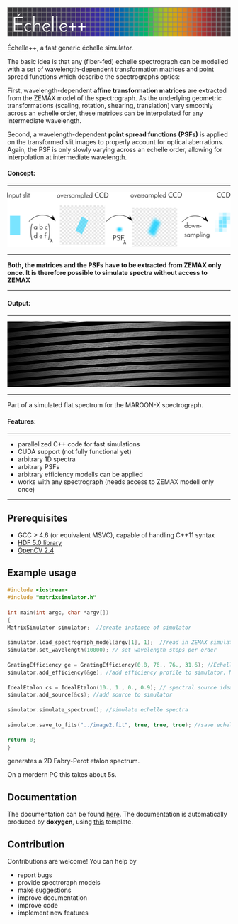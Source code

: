 ![EchelleSimulator](https://github.com/Stuermer/EchelleSimulator/blob/master/doc/logo.png "Echelle Simulator")


Échelle++, a fast generic échelle simulator.


The basic idea is that any (fiber-fed) echelle spectrograph can be modelled with a set of wavelength-dependent transformation matrices and point spread functions which describe the spectrographs optics:

First, wavelength-dependent **affine transformation matrices** are extracted from the ZEMAX model of the spectrograph. As the underlying geometric transformations (scaling, rotation, shearing, translation) vary smoothly across an echelle order, these matrices can be interpolated for any intermediate wavelength.

Second, a wavelength-dependent **point spread functions (PSFs)** is applied on the transformed slit images to properly account for optical aberrations. Again, the PSF is only slowly varying across an echelle order, allowing for interpolation at intermediate wavelength.

#### Concept:
---
![Echelle simulation](https://github.com/Stuermer/EchelleSimulator/blob/master/doc/intro.png "Echelle simulation")

---

**Both, the matrices and the PSFs have to be extracted from ZEMAX only once. It is therefore possible to simulate spectra without access to ZEMAX**

---

#### Output:

---
![Echelle spectrum](https://github.com/Stuermer/EchelleSimulator/blob/master/doc/flat.png "Simulated Echelle")

---
Part of a simulated flat spectrum for the MAROON-X spectrograph.

#### Features:

---
 * parallelized C++ code for fast simulations
 * CUDA support (not fully functional yet)
 * arbitrary 1D spectra
 * arbitrary PSFs
 * arbitrary efficiency modells can be applied
 * works with any spectrograph (needs access to ZEMAX modell only once)

---

## Prerequisites
 * GCC > 4.6 (or equivalent MSVC), capable of handling C++11 syntax
 * [HDF 5.0 library](https://www.hdfgroup.org/hdf5/)
 * [OpenCV 2.4](http://opencv.org/)
 
## Example usage
```c++
#include <iostream>
#include "matrixsimulator.h"

int main(int argc, char *argv[])
{
MatrixSimulator simulator;  //create instance of simulator

simulator.load_spectrograph_model(argv[1], 1);  //read in ZEMAX simulated transformation matrices
simulator.set_wavelength(10000); // set wavelength steps per order

GratingEfficiency ge = GratingEfficiency(0.8, 76., 76., 31.6); //Echelle Grating efficiency
simulator.add_efficiency(&ge); //add efficiency profile to simulator. More profiles can be added

IdealEtalon cs = IdealEtalon(10., 1., 0., 0.9); // spectral source ideal etalon
simulator.add_source(&cs); //add source to simulator

simulator.simulate_spectrum(); //simulate echelle spectra 

simulator.save_to_fits("../image2.fit", true, true, true); //save echelle spectrum to file

return 0;
}
```

generates a 2D Fabry-Perot etalon spectrum.

On a mordern PC this takes about 5s.

## Documentation
The documentation can be found [here](https://stuermer.github.io/EchelleSimulator).
The documentation is automatically produced by **doxygen**, using [this](https://github.com/Velron/doxygen-bootstrapped) template.

## Contribution
Contributions are welcome! You can help by 
* report bugs
* provide spectroraph models
* make suggestions 
* improve documentation
* improve code
* implement new features
